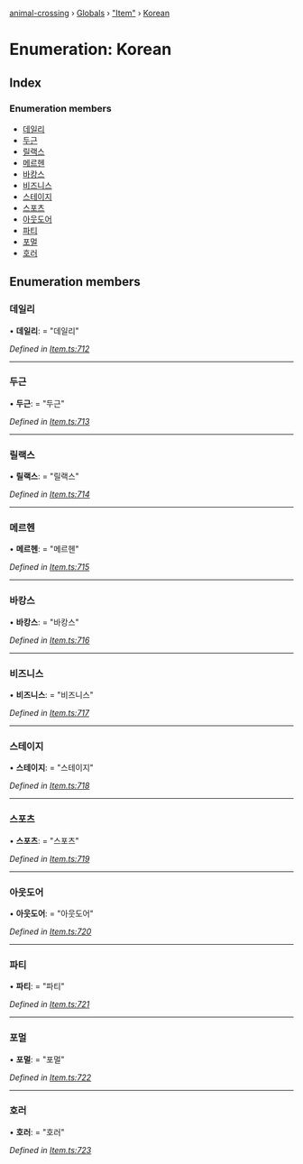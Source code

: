 [animal-crossing](../README.md) › [Globals](../globals.md) › ["Item"](../modules/_item_.md) › [Korean](_item_.korean.md)

# Enumeration: Korean

## Index

### Enumeration members

* [데일리](_item_.korean.md#데일리)
* [두근](_item_.korean.md#두근)
* [릴랙스](_item_.korean.md#릴랙스)
* [메르헨](_item_.korean.md#메르헨)
* [바캉스](_item_.korean.md#바캉스)
* [비즈니스](_item_.korean.md#비즈니스)
* [스테이지](_item_.korean.md#스테이지)
* [스포츠](_item_.korean.md#스포츠)
* [아웃도어](_item_.korean.md#아웃도어)
* [파티](_item_.korean.md#파티)
* [포멀](_item_.korean.md#포멀)
* [호러](_item_.korean.md#호러)

## Enumeration members

###  데일리

• **데일리**: = "데일리"

*Defined in [Item.ts:712](https://github.com/Norviah/animal-crossing/blob/37a256e/module/types/Item.ts#L712)*

___

###  두근

• **두근**: = "두근"

*Defined in [Item.ts:713](https://github.com/Norviah/animal-crossing/blob/37a256e/module/types/Item.ts#L713)*

___

###  릴랙스

• **릴랙스**: = "릴랙스"

*Defined in [Item.ts:714](https://github.com/Norviah/animal-crossing/blob/37a256e/module/types/Item.ts#L714)*

___

###  메르헨

• **메르헨**: = "메르헨"

*Defined in [Item.ts:715](https://github.com/Norviah/animal-crossing/blob/37a256e/module/types/Item.ts#L715)*

___

###  바캉스

• **바캉스**: = "바캉스"

*Defined in [Item.ts:716](https://github.com/Norviah/animal-crossing/blob/37a256e/module/types/Item.ts#L716)*

___

###  비즈니스

• **비즈니스**: = "비즈니스"

*Defined in [Item.ts:717](https://github.com/Norviah/animal-crossing/blob/37a256e/module/types/Item.ts#L717)*

___

###  스테이지

• **스테이지**: = "스테이지"

*Defined in [Item.ts:718](https://github.com/Norviah/animal-crossing/blob/37a256e/module/types/Item.ts#L718)*

___

###  스포츠

• **스포츠**: = "스포츠"

*Defined in [Item.ts:719](https://github.com/Norviah/animal-crossing/blob/37a256e/module/types/Item.ts#L719)*

___

###  아웃도어

• **아웃도어**: = "아웃도어"

*Defined in [Item.ts:720](https://github.com/Norviah/animal-crossing/blob/37a256e/module/types/Item.ts#L720)*

___

###  파티

• **파티**: = "파티"

*Defined in [Item.ts:721](https://github.com/Norviah/animal-crossing/blob/37a256e/module/types/Item.ts#L721)*

___

###  포멀

• **포멀**: = "포멀"

*Defined in [Item.ts:722](https://github.com/Norviah/animal-crossing/blob/37a256e/module/types/Item.ts#L722)*

___

###  호러

• **호러**: = "호러"

*Defined in [Item.ts:723](https://github.com/Norviah/animal-crossing/blob/37a256e/module/types/Item.ts#L723)*
